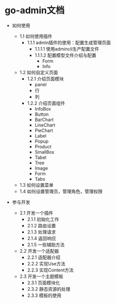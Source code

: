 # go-admin文档

- 如何使用
    - 1.1 如何使用插件
        - 1.1.1 admin插件的使用：配置生成管理页面
            - 1.1.1.1 使用admincli生产配置文件
            - 1.1.1.2 配置模型文件介绍与配置
                - Form
                - Info
    - 1.2 如何自定义页面
        - 1.2.1 介绍页面模块
            - panel 
            - 行
            - 列
        - 1.2.2 介绍页面组件
            - InfoBox
            - Button
            - BarChart
            - LineChart
            - PieChart
            - Label
            - Popup
            - Product
            - SmallBox
            - Tabel
            - Tree
            - Image
            - Form
            - Tabs                                
    - 1.3 如何设置菜单
    - 1.4 如何设置管理员，管理角色，管理权限
    
- 参与开发
    - 2.1 开发一个插件
        - 2.1.1 初始化工作
        - 2.1.2 路由设置
        - 2.1.3 处理请求
        - 2.1.4 返回响应
        - 2.1.5 一些辅助方法
    - 2.2 开发一个适配器
        - 2.2.1 适配器介绍
        - 2.2.2 实现Use方法
        - 2.2.3 实现Content方法
    - 2.3 开发一个主题模板
        - 2.3.1 页面模块化
        - 2.3.2 静态资源的处理
        - 2.3.3 模板的使用       